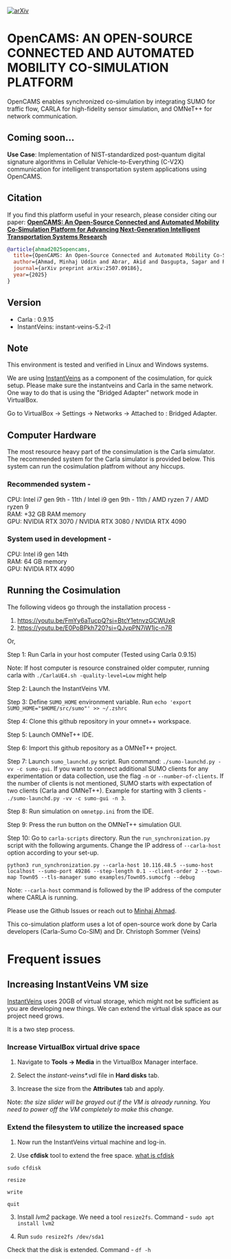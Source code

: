 [![arXiv](https://img.shields.io/badge/arXiv-2507.09186-b31b1b.svg)](https://arxiv.org/abs/2507.09186)
# OpenCAMS: AN OPEN-SOURCE CONNECTED AND AUTOMATED MOBILITY CO-SIMULATION PLATFORM

OpenCAMS enables synchronized co-simulation by integrating SUMO for traffic flow, CARLA for high-fidelity sensor simulation, and OMNeT++ for network communication.

## Coming soon...

**Use Case**: Implementation of NIST-standardized post-quantum digital signature algorithms in Cellular Vehicle-to-Everything (C-V2X) communication for intelligent transportation system applications using OpenCAMS.


## Citation
If you find this platform useful in your research, please consider citing our paper: [**OpenCAMS: An Open‑Source Connected and Automated Mobility Co‑Simulation Platform for Advancing Next‑Generation Intelligent Transportation Systems Research**](https://arxiv.org/abs/2507.09186) 

```bibtex
@article{ahmad2025opencams,
  title={OpenCAMS: An Open-Source Connected and Automated Mobility Co-Simulation Platform for Advanced Transportation Research},
  author={Ahmad, Minhaj Uddin and Abrar, Akid and Dasgupta, Sagar and Rahman, Mizanur},
  journal={arXiv preprint arXiv:2507.09186},
  year={2025}
}
```

## Version

- Carla : 0.9.15
- InstantVeins: instant-veins-5.2-i1

  
## Note

This environment is tested and verified in Linux and Windows systems. 

We are using [InstantVeins](https://veins.car2x.org/documentation/instant-veins/) as a component of the cosimulation, for quick setup. Please make sure the instantveins and Carla in the same network. One way to do that is using the "Bridged Adapter" network mode in VirtualBox.

Go to VirtualBox -> Settings -> Networks -> Attached to : Bridged Adapter. 

## Computer Hardware

The most resource heavy part of the consimulation is the Carla simulator. The recommended system for the Carla simulator is provided below. This system can run the cosimulation platfrom without any hiccups. 
### Recommended system - 
CPU: Intel i7 gen 9th - 11th / Intel i9 gen 9th - 11th / AMD ryzen 7 / AMD ryzen 9 \
RAM: +32 GB RAM memory\
GPU: NVIDIA RTX 3070 / NVIDIA RTX 3080 / NVIDIA RTX 4090

### System used in development - 
CPU: Intel i9 gen 14th\
RAM: 64 GB memory\
GPU: NVIDIA RTX 4090

## Running the Cosimulation

The following videos go through the installation process - 
1. https://youtu.be/FmYy6aTucpQ?si=BtcY1etnvzGCWUxR
2. https://youtu.be/E0PoBPkh720?si=QJvpPN7iW1jc-n7R

Or, 

Step 1: Run Carla in your host computer (Tested using Carla 0.9.15)

Note: If host computer is resource constrained older computer, running carla with `./CarlaUE4.sh -quality-level=Low` might help

Step 2: Launch the InstantVeins VM. 

Step 3: Define `SUMO_HOME` environment variable. Run `echo 'export SUMO_HOME="$HOME/src/sumo"' >> ~/.zshrc`

Step 4: Clone this github repository in your omnet++ workspace. 

Step 5: Launch OMNeT++ IDE. 

Step 6: Import this github repository as a OMNeT++ project. 

Step 7: Launch `sumo_launchd.py` script. Run command: `./sumo-launchd.py -vv -c sumo-gui`. If you want to connect additional SUMO clients for any experimentation or data collection, use the flag `-n` or `--number-of-clients`. If the number of clients is not mentioned, SUMO starts with expectation of two clients (Carla and OMNeT++). Example for starting with 3 clients - `./sumo-launchd.py -vv -c sumo-gui -n 3`.

Step 8: Run simulation on `omnetpp.ini` from the IDE. 

Step 9: Press the run button on the OMNeT++ simulation GUI.

Step 10: Go to `carla-scripts` directory. Run the `run_synchronization.py` script with the following arguments. Change the IP address of `--carla-host` option according to your set-up. 

```
python3 run_synchronization.py --carla-host 10.116.48.5 --sumo-host localhost --sumo-port 49286 --step-length 0.1 --client-order 2 --town-map Town05 --tls-manager sumo examples/Town05.sumocfg --debug
```

Note: `--carla-host` command is followed by the IP address of the computer where CARLA is running. 

Please use the Github Issues or reach out to [Minhaj Ahmad](https://minhaj6.github.io).



This co-simulation platform uses a lot of open-source work done by Carla developers (Carla-Sumo Co-SIM) and Dr. Christoph Sommer (Veins)


# Frequent issues
## Increasing InstantVeins VM size

[InstantVeins](https://veins.car2x.org/documentation/instant-veins/) uses 20GB of virtual storage, which might not be sufficient as you are developing new things. We can extend the virtual disk space as our project need grows. 

It is a two step process. 

### Increase VirtualBox virtual drive space

1. Navigate to **Tools -> Media** in the VirtualBox Manager interface.

2. Select the _instant-veins*.vdi_ file in **Hard disks** tab. 

3. Increase the size from the **Attributes** tab and apply. 

Note: _the size slider will be grayed out if the VM is already running. You need to power off the VM completely to make this change._

### Extend the filesystem to utilize the increased space

1. Now run the InstantVeins virtual machine and log-in.

2. Use **cfdisk** tool to extend the free space. [what is cfdisk](https://cfdisk.com/#:~:text=Example%203%3A%20Resizing%20a%20Partition)

```
sudo cfdisk

resize

write

quit
```

3. Install _lvm2_ package. We need a tool `resize2fs`. Command - `sudo apt install lvm2`

4. Run `sudo resize2fs /dev/sda1` 

Check that the disk is extended. Command - `df -h`
